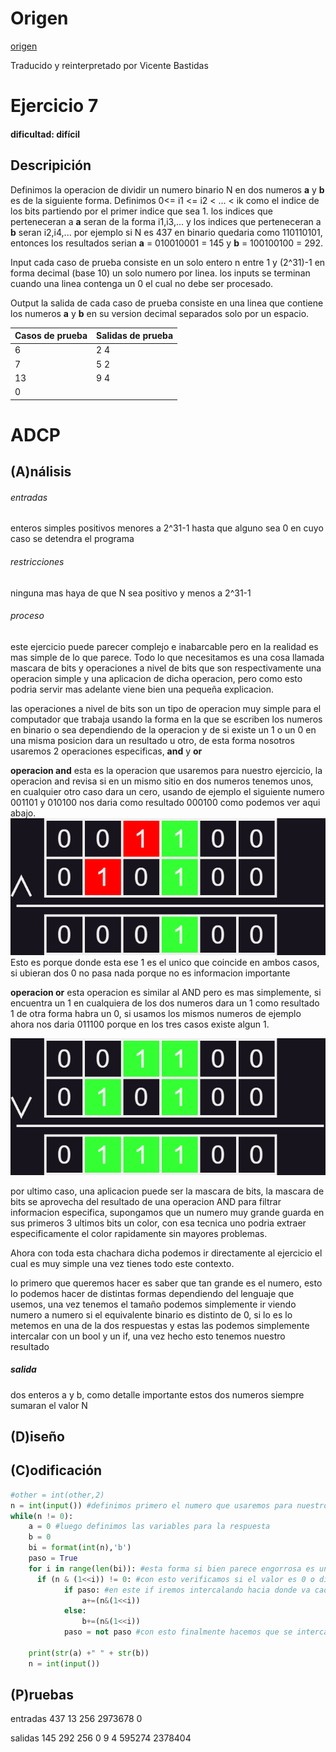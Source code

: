# Origen 
[origen](https://vjudge.net/problem/UVA-11933)

Traducido y reinterpretado por Vicente Bastidas  
# Ejercicio 7

#### dificultad: difícil 

## Descripición 

Definimos la operacion de dividir un numero binario N en dos numeros **a** y **b** es de la siguiente forma. Definimos 0<= i1 <= i2 < ... < ik como el indice de los bits partiendo por el primer indice que sea 1. los indices que perteneceran a **a** seran de la forma i1,i3,... y los indices que perteneceran a **b** seran i2,i4,...
por ejemplo si N es 437 en binario quedaria como 110110101, entonces los resultados serian **a** = 010010001 = 145 y **b** = 100100100 = 292.

Input
cada caso de prueba consiste en un solo entero n entre 1 y (2^31)-1 
en forma decimal (base 10) un solo numero por linea. 
los inputs se terminan cuando una linea contenga un 0 el cual no debe ser procesado.

Output
la salida de cada caso de prueba consiste en una linea que contiene los numeros **a** y **b** en su version decimal separados solo por un espacio.

|Casos de prueba|Salidas de prueba|
|---------------|-----------------|
|       6       |    2         4  |
|       7       |    5         2  |
|       13      |    9         4  |
|       0       |                 |  


# ADCP

## (A)nálisis

###### entradas

enteros simples positivos menores a 2^31-1 hasta que alguno sea 0 en cuyo caso se detendra el programa
###### restricciones 

ninguna mas haya de que N sea positivo y menos a 2^31-1

###### proceso

este ejercicio puede parecer complejo e inabarcable pero en la realidad es mas simple de lo que parece. Todo lo que necesitamos es una cosa llamada mascara de bits y operaciones a nivel de bits que son respectivamente una operacion simple y una aplicacion de dicha operacion, pero como esto podria servir mas adelante viene bien una pequeña explicacion.

las operaciones a nivel de bits son un tipo de operacion muy simple para el computador que trabaja usando la forma en la que se escriben los numeros en binario o sea dependiendo de la operacion y de si existe un 1 o un 0  en una misma posicion dara un resultado u otro, de esta forma nosotros usaremos 2 operaciones especificas, **and** y **or**

**operacion and**
esta es la operacion que usaremos para nuestro ejercicio, la operacion and revisa si en un mismo sitio en dos numeros tenemos unos, en cualquier otro caso dara un cero, usando de ejemplo el siguiente numero 001101 y 010100 nos daria como resultado 000100 como podemos ver aqui abajo.
![](AND.png)
Esto es porque donde esta ese 1 es el unico que coincide en ambos casos, si ubieran dos 0 no pasa nada porque no es informacion importante  

**operacion or**
esta operacion es similar al AND pero es mas simplemente, si encuentra un 1 en cualquiera de los dos numeros dara un 1 como resultado 1 de otra forma habra un 0, si usamos los mismos numeros de ejemplo ahora nos daria 011100 porque en los tres casos existe algun 1.

![](OR.png)

por ultimo caso, una aplicacion puede ser la mascara de bits, la mascara de bits se aprovecha del resultado de una operacion AND para filtrar informacion especifica, supongamos que un numero muy grande guarda en sus primeros 3 ultimos bits un color, con esa tecnica uno podria extraer especificamente el color rapidamente sin mayores problemas. 

Ahora con toda esta chachara dicha podemos ir directamente al ejercicio el cual es muy simple una vez tienes todo este contexto. 

lo primero que queremos hacer es saber que tan grande es el numero, esto lo podemos hacer de distintas formas dependiendo del lenguaje que usemos, una vez tenemos el tamaño podemos simplemente ir viendo numero a numero si el equivalente binario es distinto de 0, si lo es lo metemos en una de la dos respuestas y estas las podemos simplemente intercalar con un bool y un if, una vez hecho esto tenemos nuestro resultado

##### salida 

dos enteros a y b, como detalle importante estos dos numeros siempre sumaran el valor N 

## (D)iseño

## (C)odificación
```py
#other = int(other,2)
n = int(input()) #definimos primero el numero que usaremos para nuestro ejercicio
while(n != 0):
    a = 0 #luego definimos las variables para la respuesta 
    b = 0
    bi = format(int(n),'b')
    paso = True
    for i in range(len(bi)): #esta forma si bien parece engorrosa es una forma simple de separar valores binarios
      if (n & (1<<i)) != 0: #con esto verificamos si el valor es 0 o distinto de 0 
            if paso: #en este if iremos intercalando hacia donde va cada 1 y su valor en decimal se ira sumando a la respuesta
                a+=(n&(1<<i))
            else:
                b+=(n&(1<<i))
            paso = not paso #con esto finalmente hacemos que se intercalen a y b

    print(str(a) +" " + str(b))
    n = int(input())
```
## (P)ruebas 
entradas
437
13
256
2973678
0

salidas
145 292
256 0
9 4
595274 2378404
